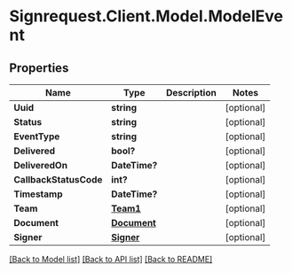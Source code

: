 # Signrequest.Client.Model.ModelEvent
## Properties

Name | Type | Description | Notes
------------ | ------------- | ------------- | -------------
**Uuid** | **string** |  | [optional] 
**Status** | **string** |  | [optional] 
**EventType** | **string** |  | [optional] 
**Delivered** | **bool?** |  | [optional] 
**DeliveredOn** | **DateTime?** |  | [optional] 
**CallbackStatusCode** | **int?** |  | [optional] 
**Timestamp** | **DateTime?** |  | [optional] 
**Team** | [**Team1**](Team1.md) |  | [optional] 
**Document** | [**Document**](Document.md) |  | [optional] 
**Signer** | [**Signer**](Signer.md) |  | [optional] 

[[Back to Model list]](../README.md#documentation-for-models) [[Back to API list]](../README.md#documentation-for-api-endpoints) [[Back to README]](../README.md)

